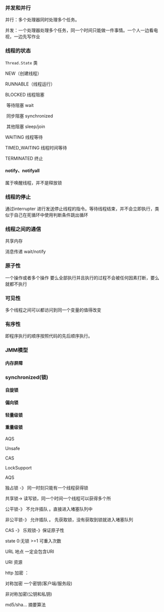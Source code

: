 ### 并发和并行

并行：多个处理器同时处理多个任务。

并发：一个处理器处理多个任务，同一个时间只能做一件事情。一个人一边看电视，一边先写作业



### 线程的状态

`Thread.State` 类

NEW（创建线程）

RUNNABLE（线程运行）

BLOCKED 线程阻塞

​	等待阻塞 wait 

​	同步阻塞  synchronized

​    其他阻塞  sleep/join

WAITING 线程等待

TIMED_WAITING 线程时间等待

TERMINATED 终止 



#### notify、notifyall

属于唤醒线程，并不是释放锁



### 线程的停止

通过interrupter 进行发送停止线程的指令。等待线程结束，并不会立即执行，类似于自己在死循环中使用判断条件跳出循环



### 线程之间的通信

   共享内存 

   消息传递 wait/notify 



### 原子性

一个操作或者多个操作 要么全部执行并且执行的过程不会被任何因素打断，要么就都不执行

### 可见性

多个线程之间可以都访问到同一个变量的值得改变

### 有序性

即程序执行的顺序按照代码的先后顺序执行。



### JMM模型

#### 内存屏障





### synchronized(锁)

#### 自旋锁

#### 偏向锁

#### 轻量级锁

#### 重量级锁





AQS

Unsafe

CAS

LockSupport







AQS

独占锁 -》 同一时刻只能有一个线程获得锁

共享锁-> 读写锁，同一个时间一个线程可以获得多个所



公平锁-》 不允许插队  。直接进入堵塞队列中

非公平锁-》 允许插队 。 先获取锁，没有获取到锁就进入堵塞队列



CAS -》 乐观锁-》保证原子性 

state 0:无锁  >=1 可重入次数







URL  地点  一定会包含URI

URI 资源

http 加密 ：

对称加密  一个密钥(客户端/服务段)

非对称加密(公钥和私钥)

md5/sha...  摘要算法



